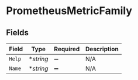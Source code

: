 # PrometheusMetricFamily


## Fields

| Field              | Type               | Required           | Description        |
| ------------------ | ------------------ | ------------------ | ------------------ |
| `Help`             | **string*          | :heavy_minus_sign: | N/A                |
| `Name`             | **string*          | :heavy_minus_sign: | N/A                |